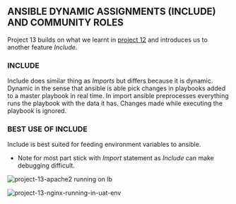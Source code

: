 

## ANSIBLE DYNAMIC ASSIGNMENTS (INCLUDE) AND COMMUNITY ROLES

Project 13 builds on what we learnt in [project 12](https://github.com/uzukwujp/ansible-config-mgt-2)  and introduces us to another feature *Include*.

### INCLUDE
Include does similar thing as *Imports* but differs because it is dynamic. Dynamic in the sense that ansible is able pick changes in playbooks added to a master playbook in real time. In import ansible preprocesses everything runs the playbook with the data it has. Changes made while executing the playbook is ignored.

### BEST USE OF INCLUDE
Include is best suited for feeding environment variables to ansible.

- Note for most part stick with *Import* statement as *Include* can make debugging difficult.








![project-13-apache2 running on lb](https://user-images.githubusercontent.com/52359007/170307139-735efe03-ff3f-4c9b-8ed6-5e777328edbb.PNG)







![project-13-nginx-running-in-uat-env](https://user-images.githubusercontent.com/52359007/170307169-73485083-0409-482c-b9ab-c5600593c28e.PNG)
